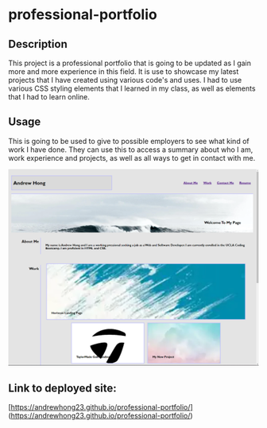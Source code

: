 # professional-portfolio

## Description

This project is a professional portfolio that is going to be updated as I gain more and more experience in this field.  It is use to showcase my latest projects that I have created using various code's and uses.  I had to use various CSS styling elements that I learned in my class, as well as elements that I had to learn online. 


## Usage

This is going to be used to give to possible employers to see what kind of work I have done.  They can use this to access a summary about who I am, work experience and projects, as well as all ways to get in contact with me. 

![alt screenshot of website](./images/Screenshot%202022-07-18%20202226.png) 

## Link to deployed site: 

[https://andrewhong23.github.io/professional-portfolio/] (https://andrewhong23.github.io/professional-portfolio/)